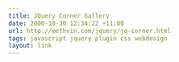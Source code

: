 ```yaml
---
title: JQuery Corner Gallery
date: 2006-10-30 12:34:22 +11:00
url: http://methvin.com/jquery/jq-corner.html
tags: javascript jquery plugin css webdesign
layout: link
---
```

